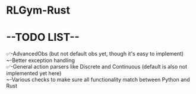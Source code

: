 # RLGym-Rust
# --TODO LIST--
✅-AdvancedObs (but not default obs yet, though it's easy to implement) <br />
~-Better exception handling <br />
✅-General action parsers like Discrete and Continuous (default is also not implemented yet here) <br />
~-Various checks to make sure all functionality match between Python and Rust <br />
